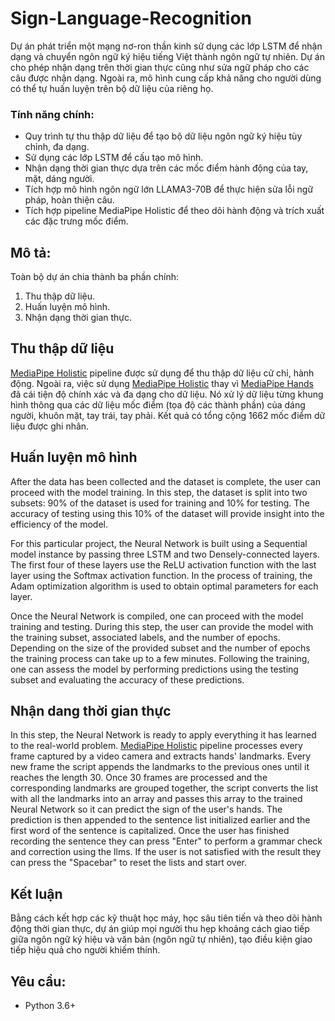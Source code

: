 # Sign-Language-Recognition

Dự án phát triển một mạng nơ-ron thần kinh sử dụng các lớp LSTM để nhận dạng và chuyển ngôn ngữ ký hiệu tiếng Việt thành ngôn ngữ tự nhiên. Dự án cho phép nhận dạng trên thời gian thực cũng như sửa ngữ pháp cho các câu được nhận dạng. Ngoài ra, mô hình cung cấp khả năng cho người dùng có thể tự huấn luyện trên bộ dữ liệu của riêng họ.

### Tính năng chính:
* Quy trình tự thu thập dữ liệu để tạo bộ dữ liệu ngôn ngữ ký hiệu tùy chỉnh, đa dạng.
* Sử dụng các lớp LSTM để cấu tạo mô hình.
* Nhận dạng thời gian thực dựa trên các mốc điểm hành động của tay, mặt, dáng người.
* Tích hợp mô hình ngôn ngữ lớn LLAMA3-70B để thực hiện sửa lỗi ngữ pháp, hoàn thiện câu.
* Tích hợp pipeline MediaPipe Holistic để theo dõi hành động và trích xuất các đặc trưng mốc điểm.

## Mô tả:

Toàn bộ dự án chia thành ba phần chính:
1. Thu thập dữ liệu.
2. Huấn luyện mô hình.
3. Nhận dạng thời gian thực.

## Thu thập dữ liệu

[MediaPipe Holistic](https://github.com/google-ai-edge/mediapipe/blob/master/docs/solutions/holistic.md) pipeline được sử dụng để thu thập dữ liệu cử chỉ, hành động. Ngoài ra, việc sử dụng [MediaPipe Holistic](https://github.com/google-ai-edge/mediapipe/blob/master/docs/solutions/holistic.md) thay vì [MediaPipe Hands](https://github.com/google-ai-edge/mediapipe/blob/master/docs/solutions/hands.md) đã cái tiện độ chính xác và đa dạng cho dữ liệu. Nó xử lý dữ liệu từng khung hình thông qua các dữ liệu mốc điểm (tọa độ các thành phần) của dáng người, khuôn mặt, tay trái, tay phải. Kết quả có tổng cộng 1662 mốc điểm dữ liệu được ghi nhân.

## Huấn luyện mô hình

After the data has been collected and the dataset is complete, the user can proceed with the model training. In this step, the dataset is split into two subsets: 90% of the dataset is used for training and 10% for testing. The accuracy of testing using this 10% of the dataset will provide insight into the efficiency of the model.

For this particular project, the Neural Network is built using a Sequential model instance by passing three LSTM and two Densely-connected layers. The first four of these layers use the ReLU activation function with the last layer using the Softmax activation function. In the process of training, the Adam optimization algorithm is used to obtain optimal parameters for each layer.

Once the Neural Network is compiled, one can proceed with the model training and testing. During this step, the user can provide the model with the training subset, associated labels, and the number of epochs. Depending on the size of the provided subset and the number of epochs the training process can take up to a few minutes. Following the training, one can assess the model by performing predictions using the testing subset and evaluating the accuracy of these predictions.

## Nhận dang thời gian thực

In this step, the Neural Network is ready to apply everything it has learned to the real-world problem. [MediaPipe Holistic](https://github.com/google-ai-edge/mediapipe/blob/master/docs/solutions/holistic.md) pipeline processes every frame captured by a video camera and extracts hands' landmarks. Every new frame the script appends the landmarks to the previous ones until it reaches the length 30. Once 30 frames are processed and the corresponding landmarks are grouped together, the script converts the list with all the landmarks into an array and passes this array to the trained Neural Network so it can predict the sign of the user's hands. The prediction is then appended to the sentence list initialized earlier and the first word of the sentence is capitalized. Once the user has finished recording the sentence they can press "Enter" to perform a grammar check and correction using the llms. If the user is not satisfied with the result they can press the "Spacebar" to reset the lists and start over.

## Kết luận

Bằng cách kết hợp các kỹ thuật học máy, học sâu tiên tiến và theo dõi hành động thời gian thực, dự án giúp mọi người thu hẹp khoảng cách giao tiếp giữa ngôn ngữ ký hiệu và văn bản (ngôn ngữ tự nhiên), tạo điều kiện giao tiếp hiệu quả cho người khiếm thính.

## Yêu cầu:
* Python 3.6+
